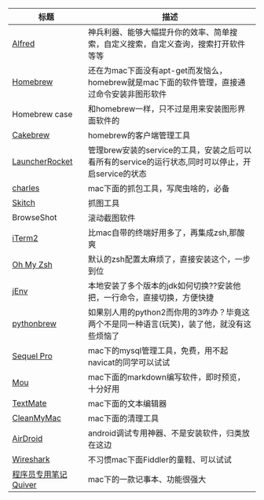 |标题|描述|
|---|---|
|[Alfred](https://www.alfredapp.com/ "Alfred")|神兵利器、能够大幅提升你的效率、简单搜索，自定义搜索，自定义查询，搜索打开软件等等|
|[Homebrew](https://github.com/Homebrew/homebrew "Homebrew")|还在为mac下面没有apt-get而发恼么，homebrew就是mac下面的软件管理，直接通过命令安装非图形软件|
|Homebrew case|和homebrew一样，只不过是用来安装图形界面软件的|
|[Cakebrew](https://github.com/brunophilipe/Cakebrew "Cakebrew")| homebrew的客户端管理工具|
|[LauncherRocket](https://github.com/jimbojsb/launchrocket "LauncherRocket")|管理brew安装的service的工具，安装之后可以看所有的service的运行状态,同时可以停止，开启service的状态|
|[charles](https://www.charlesproxy.com/ "charles")|mac下面的抓包工具，写爬虫啥的，必备|
|[Skitch](https://evernote.com/intl/zh-cn/skitch/ "Skitch")|抓图工具|
|BrowseShot|滚动截图软件|
|[iTerm2](https://github.com/gnachman/iTerm2)|比mac自带的终端好用多了，再集成zsh,那酸爽|
|[Oh My Zsh](https://github.com/robbyrussell/oh-my-zsh)|默认的zsh配置太麻烦了，直接安装这个，一步到位|
|[jEnv](https://github.com/gcuisinier/jenv)|本地安装了多个版本的jdk如何切换??安装他把，一行命令，直接切换，方便快捷|
|[pythonbrew](https://github.com/utahta/pythonbrew)|如果别人用的python2而你用的3咋办？毕竟这两个不是同一种语言(玩笑)，装了他，就没有这些烦恼了|
|[Sequel Pro](http://www.sequelpro.com/)|mac下的mysql管理工具，免费，用不起navicat的同学可以试试|
|[Mou](http://25.io/mou/)|mac下面的markdown编写软件，即时预览，十分好用|
|[TextMate](https://macromates.com/)|mac下面的文本编辑器|
|[CleanMyMac](http://macpaw.com/cleanmymac)|mac下面的清理工具|
|[AirDroid](http://web.airdroid.com/)|android调试专用神器、不是安装软件，归类放在这边|
|[Wireshark](https://www.wireshark.org/)|不习惯mac下面Fiddler的童鞋、可以试试|
|[程序员专用笔记 Quiver](http://blog.rainy.im/2016/01/19/quiver-programmers-notebook/?hmsr=toutiao.io&utm_medium=toutiao.io&utm_source=toutiao.io)|mac下的一款记事本、功能很强大|




